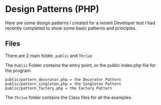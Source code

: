 # Design Patterns (PHP)

Here are some design patterns I created for a recent Developer test I had recently completed to show some basic patterns and principles.

## Files 
There are 2 main folder, 
`public` and `Thrive`


The `Public` Folder contains the entry point, or the public index.php file for the program.

```
public/pattern_decorator.php = the Decorator Pattern
public/pattern_singleton.php = the Singleton Pattern
public/pattern_factory.php = the Factory Pattern
```



The `Thrive` folder contains the Class files for all the examples.

